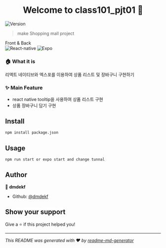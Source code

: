 <h1 align="center">Welcome to class101_pjt01 👋</h1>
<p>
  <img alt="Version" src="https://img.shields.io/badge/version-Beta-blue.svg?cacheSeconds=2592000" />
</p>

> make Shopping mall project
<div>Front & Back</div>
   <img alt="React-native" src="https://img.shields.io/badge/React-61DAFB?logo=React&logoColor=white" />
   <img alt="Expo" src="https://img.shields.io/badge/Expo-000020?logo=React&logoColor=white" />



### 🏠 What it is

  리액트 네이티브와 엑스포를 이용하여 상품 리스트 및 장바구니 구현하기

### ✨ Main Feature
 - react native tooltip을 사용하여 상품 리스트 구현
 - 상품 장바구니 담기 구현
 
## Install

```sh
npm install package.json
```

## Usage

```sh
npm run start or expo start and change tunnal
```

## Author

👤 **dmdekf**

* Github: [@dmdekf](https://github.com/dmdekf)

## Show your support

Give a ⭐️ if this project helped you!

***
_This README was generated with ❤️ by [readme-md-generator](https://github.com/kefranabg/readme-md-generator)_